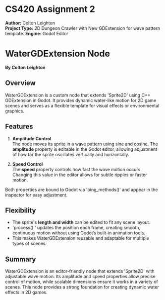 # CS420 Assignment 2

**Author:** Colton Leighton  
**Project Type:** 2D Dungeon Crawler  with New GDExtension for wave pattern template. 
**Engine:** Godot Editor  

# WaterGDExtension Node  
**By Colton Leighton**  

## Overview
WaterGDExtension is a custom node that extends 'Sprite2D' using C++ GDExtension in Godot. It provides dynamic water-like motion for 2D game scenes and serves as a flexible template for visual effects or environmental graphics.

## Features
1. **Amplitude Control**  
   The node moves its sprite in a wave pattern using sine and cosine. The **amplitude** property is editable in the Godot editor, allowing adjustment of how far the sprite oscillates vertically and horizontally.

2. **Speed Control**  
   The **speed** property controls how fast the wave motion occurs. Changing this value in the editor allows for subtle ripples or faster motion.

Both properties are bound to Godot via 'bing_methods()' and appear in the inspector for easy adjustment.

## Flexibility
- The sprite's **length and width** can be edited to fit any scene layout.  
- 'process() ' updates the position each frame, creating smooth, continuous motion without using Godot’s built-in animation tools.  
- This makes WaterGDExtension reusable and adaptable for multiple types of scenes.

## Summary
WaterGDExtension is an editor-friendly node that extends 'Sprite2D' with adjustable wave motion. Its amplitude and speed properties allow precise control of motion, while scalable dimensions ensure it works in a variety of scenes. This node provides a strong foundation for creating dynamic water effects in 2D games.
